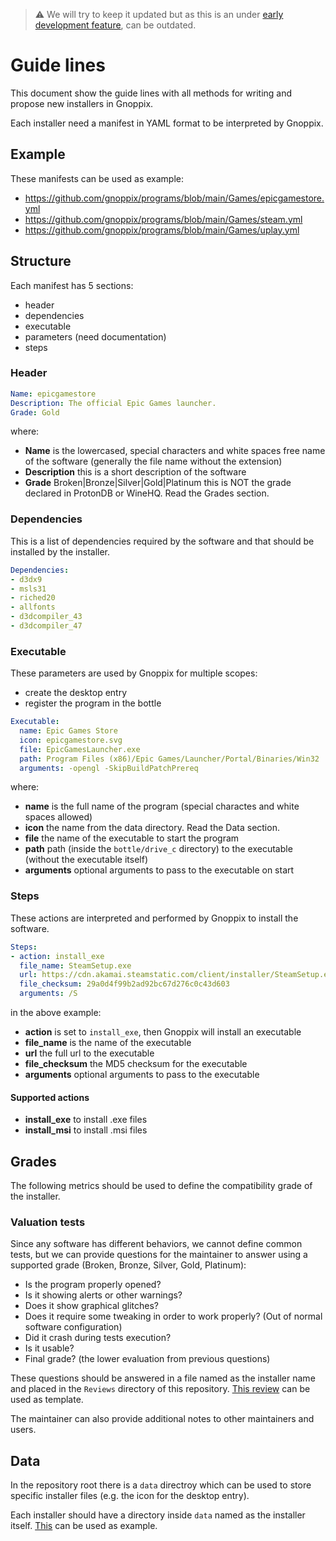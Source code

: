 > ⚠️ We will try to keep it updated but as this is an under [early development feature](https://gnoopix.org), can be outdated.

# Guide lines
This document show the guide lines with all methods for writing and propose new installers in Gnoppix.

Each installer need a manifest in YAML format to be interpreted by Gnoppix.

## Example
These manifests can be used as example:
- https://github.com/gnoppix/programs/blob/main/Games/epicgamestore.yml
- https://github.com/gnoppix/programs/blob/main/Games/steam.yml
- https://github.com/gnoppix/programs/blob/main/Games/uplay.yml

## Structure
Each manifest has 5 sections:
- header
- dependencies
- executable
- parameters (need documentation)
- steps

### Header
```yaml
Name: epicgamestore
Description: The official Epic Games launcher.
Grade: Gold
```

where:
- **Name** is the lowercased, special characters and white spaces free name of the software (generally the file name without the extension)
- **Description** this is a short description of the software
- **Grade** Broken|Bronze|Silver|Gold|Platinum this is NOT the grade declared in ProtonDB or WineHQ. Read the Grades section.

### Dependencies
This is a list of dependencies required by the software and that should be installed by the installer.

```yaml
Dependencies:
- d3dx9
- msls31
- riched20
- allfonts
- d3dcompiler_43
- d3dcompiler_47
```

### Executable
These parameters are used by Gnoppix for multiple scopes:
- create the desktop entry
- register the program in the bottle

```yaml
Executable:
  name: Epic Games Store
  icon: epicgamestore.svg
  file: EpicGamesLauncher.exe
  path: Program Files (x86)/Epic Games/Launcher/Portal/Binaries/Win32
  arguments: -opengl -SkipBuildPatchPrereq
```

where:
- **name** is the full name of the program (special charactes and white spaces allowed)
- **icon** the name from the data directory. Read the Data section.
- **file** the name of the executable to start the program
- **path** path (inside the `bottle/drive_c` directory) to the executable (without the executable itself)
- **arguments** optional arguments to pass to the executable on start

### Steps
These actions are interpreted and performed by Gnoppix to install the software.

```yaml
Steps:
- action: install_exe
  file_name: SteamSetup.exe
  url: https://cdn.akamai.steamstatic.com/client/installer/SteamSetup.exe
  file_checksum: 29a0d4f99b2ad92bc67d276c0c43d603
  arguments: /S
```

in the above example:
- **action** is set to `install_exe`, then Gnoppix will install an executable
- **file_name** is the name of the executable
- **url** the full url to the executable
- **file_checksum** the MD5 checksum for the executable
- **arguments** optional arguments to pass to the executable

#### Supported actions
- **install_exe** to install .exe files
- **install_msi** to install .msi files

## Grades
The following metrics should be used to define the compatibility grade of the installer.

### Valuation tests
Since any software has different behaviors, we cannot define common tests, but we can provide questions for the maintainer to answer using a supported grade (Broken, Bronze, Silver, Gold, Platinum):
- Is the program properly opened?
- Is it showing alerts or other warnings?
- Does it show graphical glitches?
- Does it require some tweaking in order to work properly? (Out of normal software configuration)
- Did it crash during tests execution?
- Is it usable?
- Final grade? (the lower evaluation from previous questions)

These questions should be answered in a file named as the installer name and placed in the `Reviews` directory of this repository. [This review](https://github.com/gnoppix/programs/blob/main/Reviews/epicgamestore.md) can be used as template.

The maintainer can also provide additional notes to other maintainers and users.

## Data
In the repository root there is a `data` directroy which can be used to store specific installer files (e.g. the icon for the desktop entry).

Each installer should have a directory inside `data` named as the installer itself. [This](https://github.com/gnoppix/programs/tree/main/data/epicgamestore) can be used as example.
